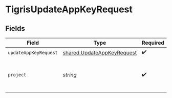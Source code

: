 # TigrisUpdateAppKeyRequest


## Fields

| Field                                                                    | Type                                                                     | Required                                                                 | Description                                                              |
| ------------------------------------------------------------------------ | ------------------------------------------------------------------------ | ------------------------------------------------------------------------ | ------------------------------------------------------------------------ |
| `updateAppKeyRequest`                                                    | [shared.UpdateAppKeyRequest](../../models/shared/updateappkeyrequest.md) | :heavy_check_mark:                                                       | N/A                                                                      |
| `project`                                                                | *string*                                                                 | :heavy_check_mark:                                                       | project name -  this is not allowed to update                            |